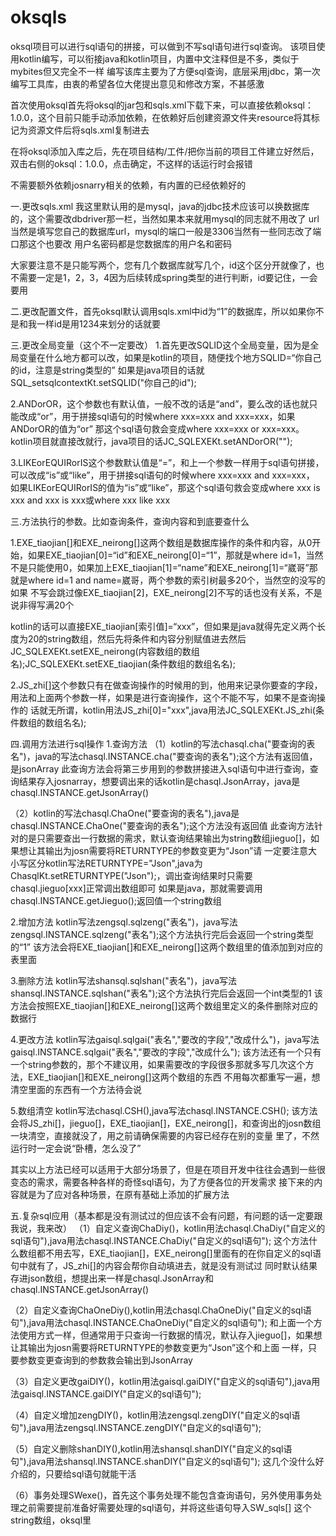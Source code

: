 # oksqls
oksql项目可以进行sql语句的拼接，可以做到不写sql语句进行sql查询。
该项目使用kotlin编写，可以衔接java和kotlin项目，内置中文注释但是不多，类似于mybites但又完全不一样
编写该库主要为了方便sql查询，底层采用jdbc，第一次编写工具库，由衷的希望各位大佬提出意见和修改方案，不甚感激

首次使用oksql首先将oksql的jar包和sqls.xml下载下来，可以直接依赖oksql：1.0.0，这个目前只能手动添加依赖，在依赖好后创建资源文件夹resource将其标记为资源文件后将sqls.xml复制进去

在将oksql添加入库之后，先在项目结构/工件/把你当前的项目工件建立好然后，双击右侧的oksql：1.0.0，点击确定，不这样的话运行时会报错

不需要额外依赖josnarry相关的依赖，有内置的已经依赖好的

一.更改sqls.xml
我这里默认用的是mysql，java的jdbc技术应该可以换数据库的，这个需要改dbdriver那一栏，当然如果本来就用mysql的同志就不用改了
url当然是填写您自己的数据库url，mysql的端口一般是3306当然有一些同志改了端口那这个也要改
用户名密码都是您数据库的用户名和密码

大家要注意不是只能写两个，您有几个数据库就写几个，id这个区分开就像了，也不需要一定是1，2，3，4因为后续转成spring类型的进行判断，id要记住，一会要用

二.更改配置文件，首先oksql默认调用sqls.xml中id为“1”的数据库，所以如果你不是和我一样id是用1234来划分的话就要

三.更改全局变量（这个不一定要改）
1.首先更改SQLID这个全局变量，因为是全局变量在什么地方都可以改，如果是kotlin的项目，随便找个地方SQLID=“你自己的id，注意是string类型的”
如果是java项目的话就SQL_setsqlcontextKt.setSQLID("你自己的id");

2.ANDorOR，这个参数也有默认值，一般不改的话是“and”，要么改的话也就只能改成“or”，用于拼接sql语句的时候where xxx=xxx and xxx=xxx，如果ANDorOR的值为“or”
那这个sql语句救会变成where xxx=xxx or xxx=xxx。kotlin项目就直接改就行，java项目的话JC_SQLEXEKt.setANDorOR("");

3.LIKEorEQUIRorIS这个参数默认值是“=”，和上一个参数一样用于sql语句拼接，可以改成“is”或“like”，用于拼接sql语句的时候where xxx=xxx and xxx=xxx，
如果LIKEorEQUIRorIS的值为“is”或“like”，那这个sql语句救会变成where xxx is xxx and xxx is xxx或where xxx like xxx 


三.方法执行的参数。比如查询条件，查询内容和到底要查什么

1.EXE_tiaojian[]和EXE_neirong[]这两个数组是数据库操作的条件和内容，从0开始，如果EXE_tiaojian[0]=“id”和EXE_neirong[0]=“1”，那就是where id=1，当然
不是只能使用0，如果加上EXE_tiaojian[1]=“name”和EXE_neirong[1]=“崴哥”那就是where id=1 and name=崴哥，两个参数的索引树最多20个，当然空的没写的如果
不写会跳过像EXE_tiaojian[2]，EXE_neirong[2]不写的话也没有关系，不是说非得写满20个

kotlin的话可以直接EXE_tiaojian[索引值]=“xxx”，但如果是java就得先定义两个长度为20的string数组，然后先将条件和内容分别赋值进去然后
JC_SQLEXEKt.setEXE_neirong(内容数组的数组名);JC_SQLEXEKt.setEXE_tiaojian(条件数组的数组名名);

2.JS_zhi[]这个参数只有在做查询操作的时候用的到，他用来记录你要查的字段，用法和上面两个参数一样，如果是进行查询操作，这个不能不写，如果不是查询操作的
话就无所谓，kotlin用法JS_zhi[0]="xxx",java用法JC_SQLEXEKt.JS_zhi(条件数组的数组名名);

四.调用方法进行sql操作
1.查询方法
（1）kotlin的写法chasql.cha("要查询的表名")，java的写法chasql.INSTANCE.cha("要查询的表名");这个方法有返回值，是jsonArray
此查询方法会将第三步用到的参数拼接进入sql语句中进行查询，查询结果存入josnarray，想要调出来的话kotlin是chasql.JsonArray，java是chasql.INSTANCE.getJsonArray()

（2）kotlin的写法chasql.ChaOne("要查询的表名"),java是chasql.INSTANCE.ChaOne("要查询的表名");这个方法没有返回值
此查询方法针对的是只需要查出一行数据的需求，默认查询结果输出为string数组jieguo[]，如果想让其输出为josn需要将RETURNTYPE的参数变更为“Json”请
一定要注意大小写区分kotlin写法RETURNTYPE="Json",java为ChasqlKt.setRETURNTYPE("Json");，调出查询结果时只需要chasql.jieguo[xxx]正常调出数组即可
如果是java，那就需要调用chasql.INSTANCE.getJieguo();返回值一个string数组

2.增加方法
kotlin写法zengsql.sqlzeng("表名")，java写法 zengsql.INSTANCE.sqlzeng("表名");这个方法执行完后会返回一个string类型的“1”
该方法会将EXE_tiaojian[]和EXE_neirong[]这两个数组里的值添加到对应的表里面

3.删除方法
kotlin写法shansql.sqlshan("表名")，java写法shansql.INSTANCE.sqlshan("表名");这个方法执行完后会返回一个int类型的1
该方法会按照EXE_tiaojian[]和EXE_neirong[]这两个数组里定义的条件删除对应的数据行

4.更改方法
kotlin写法gaisql.sqlgai("表名","要改的字段","改成什么")，java写法gaisql.INSTANCE.sqlgai("表名","要改的字段","改成什么");
该方法还有一个只有一个string参数的，那个不建议用，如果需要改的字段很多那就多写几次这个方法，EXE_tiaojian[]和EXE_neirong[]这两个数组的东西
不用每次都重写一遍，想清空里面的东西有一个方法待会说

5.数组清空
kotlin写法chasql.CSH(),java写法chasql.INSTANCE.CSH();
该方法会将JS_zhi[]，jieguo[]，EXE_tiaojian[]，EXE_neirong[]，和查询出的josn数组一块清空，直接就没了，用之前请确保需要的内容已经存在别的变量
里了，不然运行时一定会说“卧槽，怎么没了”

其实以上方法已经可以适用于大部分场景了，但是在项目开发中往往会遇到一些很变态的需求，需要各种各样的奇怪sql语句，为了方便各位的开发需求
接下来的内容就是为了应对各种场景，在原有基础上添加的扩展方法

五.复杂sql应用（基本都是没有测试过的但应该不会有问题，有问题的话一定要跟我说，我来改）
（1）自定义查询ChaDiy()，kotlin用法chasql.ChaDiy("自定义的sql语句"),java用法chasql.INSTANCE.ChaDiy("自定义的sql语句");
这个方法什么数组都不用去写，EXE_tiaojian[]，EXE_neirong[]里面有的在你自定义的sql语句中就有了，JS_zhi[]的内容会帮你自动填进去，就是没有测试过
同时默认结果存进json数组，想提出来一样是chasql.JsonArray和chasql.INSTANCE.getJsonArray()

（2）自定义查询ChaOneDiy(),kotlin用法chasql.ChaOneDiy("自定义的sql语句"),java用法chasql.INSTANCE.ChaOneDiy("自定义的sql语句");
和上面一个方法使用方式一样，但通常用于只查询一行数据的情况，默认存入jieguo[]，如果想让其输出为josn需要将RETURNTYPE的参数变更为“Json”这个和上面
一样，只要参数变更查询到的参数救会输出到JsonArray

（3）自定义更改gaiDIY()，kotlin用法gaisql.gaiDIY("自定义的sql语句"),java用法gaisql.INSTANCE.gaiDIY("自定义的sql语句");

（4）自定义增加zengDIY()，kotlin用法zengsql.zengDIY("自定义的sql语句"),java用法zengsql.INSTANCE.zengDIY("自定义的sql语句");

（5）自定义删除shanDIY(),kotlin用法shansql.shanDIY("自定义的sql语句"),java用法shansql.INSTANCE.shanDIY("自定义的sql语句");
这几个没什么好介绍的，只要给sql语句就能干活

（6）事务处理SWexe()，首先这个事务处理不能包含查询语句，另外使用事务处理之前需要提前准备好需要处理的sql语句，并将这些语句导入SW_sqls[]
这个string数组，oksql里
